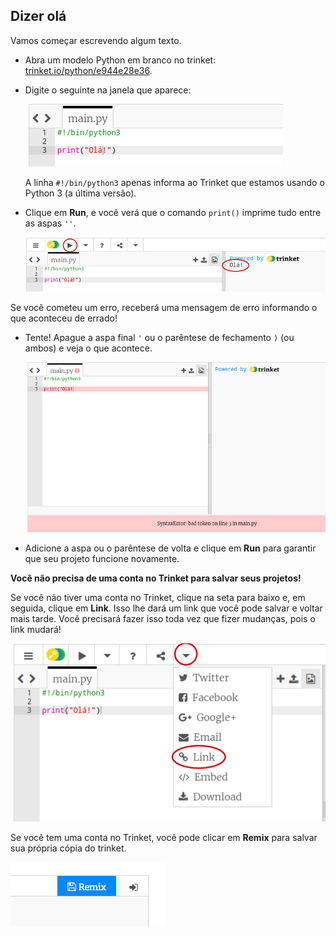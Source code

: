 ## Dizer olá

Vamos começar escrevendo algum texto.

+ Abra um modelo Python em branco no trinket: <a href="https://trinket.io/python/e944e28e36" target="_blank">trinket.io/python/e944e28e36</a>.

+ Digite o seguinte na janela que aparece:
    
    ![screenshot](images/me-hi.png)
    
    A linha `#!/bin/python3` apenas informa ao Trinket que estamos usando o Python 3 (a última versão).

+ Clique em **Run**, e você verá que o comando `print()` imprime tudo entre as aspas `''`.
    
    ![screenshot](images/me-hi-test.png)

Se você cometeu um erro, receberá uma mensagem de erro informando o que aconteceu de errado!

+ Tente! Apague a aspa final `'` ou o parêntese de fechamento `)` (ou ambos) e veja o que acontece.
    
    ![screenshot](images/me-syntax.png)

+ Adicione a aspa ou o parêntese de volta e clique em **Run** para garantir que seu projeto funcione novamente.

**Você não precisa de uma conta no Trinket para salvar seus projetos!**

Se você não tiver uma conta no Trinket, clique na seta para baixo e, em seguida, clique em **Link**. Isso lhe dará um link que você pode salvar e voltar mais tarde. Você precisará fazer isso toda vez que fizer mudanças, pois o link mudará!

![screenshot](images/me-link.png)

Se você tem uma conta no Trinket, você pode clicar em **Remix** para salvar sua própria cópia do trinket.

![screenshot](images/me-remix.png)